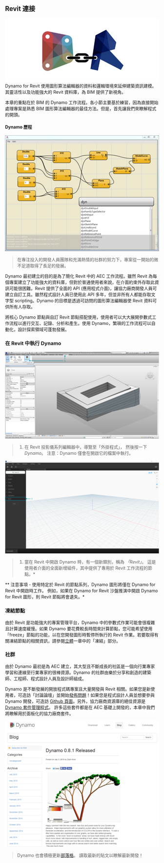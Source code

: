 

## Revit 連接

![連接](images/8-1/link.png) Dynamo for Revit 使用圖形算法編輯器的資料和邏輯環境來延伸建築資訊建模。 其靈活性以及功能強大的 Revit 資料庫，為 BIM 提供了新視角。

本章的重點在於 BIM 的 Dynamo 工作流程。各小節主要基於練習，因為直接開始處理專案是熟悉 BIM 圖形算法編輯器的最佳方法。但是，首先讓我們來瞭解程式的開頭。

#### Dynamo 歷程

![歷程](images/8-1/earlyScreenshot.png)

> 在專注投入的開發人員團隊和充滿熱情的社群的努力下，專案從一開始的微不足道取得了長足的發展。

Dynamo 最初建立的目的是為了簡化 Revit 中的 AEC 工作流程。雖然 Revit 為每個專案建立了功能強大的資料庫，但對於普通使用者來說，在介面約束外存取此資訊可能很困難。Revit 提供了全面的 API (應用程式介面)，讓協力廠商開發人員可建立自訂工具。雖然程式設計人員已使用此 API 多年，但並非所有人都能存取文字型 scripting。Dynamo 的目標是透過可訪問的圖形算法編輯器使 Revit 資料可供所有人存取。

將核心 Dynamo 節點與自訂 Revit 節點搭配使用，使用者可以大大展開參數式工作流程以進行交互、記錄、分析和產生。使用 Dynamo，繁瑣的工作流程可以自動化，設計探索領域可蓬勃發展。

### 在 Revit 中執行 Dynamo

![連結](images/8-1/01.png)

> 1. 在 Revit 投影儀系列編輯器中，導覽至「外掛程式」， 然後按一下 *Dynamo*。 注意：Dynamo 僅會在開啟它的檔案中執行。

![連結](images/8-1/00.png)

> 1. 當在 Revit 中開啟 Dynamo 時，有一個新類別，稱為 *「Revit」*。 這是使用者介面的全面新增組件，其中提供了專用於 Revit 工作流程的節點。*

** 注意事項 - 使用特定於 Revit 的節點系列，Dynamo 圖形將僅在 Dynamo for Revit 中開啟時工作。 例如，如果在 Dynamo for Revit 沙盤推演中開啟 Dynamo for Revit 圖形，則 Revit 節點將會遺失。*

### 凍結節點

由於 Revit 是功能強大的專案管理平台，Dynamo 中的參數式作業可能會很複雜且計算速度緩慢。如果 Dynamo 要花費較長時間來計算節點，您可能希望使用「freeze」節點的功能，以在您開發圖形時暫停所執行的 Revit 作業。若要取得有關凍結節點的相關資訊，請參閱[立體](../05_Geometry-for-Computational-Design/5-6_solids.md#freezing)一章中的「凍結」部分。

### 社群

由於 Dynamo 最初是為 AEC 建立，其大型且不斷成長的社區是一個向行業專家學習和連線至行業專家的很棒資源。Dynamo 的社群由樂於分享和創造的建築師、工程師、程式設計人員及設計師組成。

Dynamo 是不斷發展的開放程式碼專案且大量開發與 Revit 相關。如果您是新使用者，可造訪「討論論壇」並開始[發佈問題](http://dynamobim.org/forums/forum/dyn/)！如果您是程式設計人員並想要參與 Dynamo 開發，可造訪 [Github 頁面](https://github.com/DynamoDS/Dynamo)。另外，協力廠商資源庫的絕佳資源是 [Dynamo 套件管理程式](http://dynamopackages.com/)。 許多這些套件都是在 AEC 基礎上開發的，本章中我們將瞭解用於面板化的協力廠商套件。

![部落格](images/8-1/blog.png)

> Dynamo 也會積極更新[部落格](http://dynamobim.com/blog/)。 讀取最新的貼文以瞭解最新開發！

